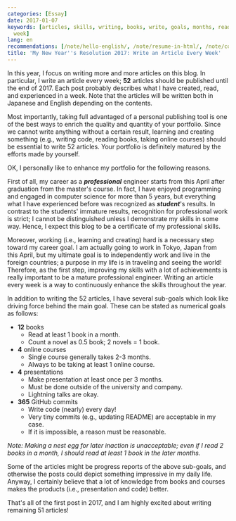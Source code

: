 ```yaml
---
categories: [Essay]
date: 2017-01-07
keywords: [articles, skills, writing, books, write, goals, months, read, professional,
  week]
lang: en
recommendations: [/note/hello-english/, /note/resume-in-html/, /note/coursera-scala-capstone/]
title: 'My New Year''s Resolution 2017: Write an Article Every Week'
---
```


In this year, I focus on writing more and more articles on this blog. In particular, I write an article every week; **52** articles should be published until the end of 2017. Each post probably describes what I have created, read, and experienced in a week. Note that the articles will be written both in Japanese and English depending on the contents.

Most importantly, taking full advantaged of a personal publishing tool is one of the best ways to enrich the quality and quantity of your portfolio. Since we cannot write anything without a certain result, learning and creating something (e.g., writing code, reading books, taking online courses) should be essential to write 52 articles. Your portfolio is definitely matured by the efforts made by yourself.

OK, I personally like to enhance my portfolio for the following reasons.

First of all, my career as a ***professional*** engineer starts from this April after graduation from the master's course. In fact, I have enjoyed programming and engaged in computer science for more than 5 years, but everything what I have experienced before was recognized as ***student***'s results. In contrast to the students' immature results, recognition for professional work is strict; I cannot be distinguished unless I demonstrate my skills in some way. Hence, I expect this blog to be a certificate of my professional skills.

Moreover, working (i.e., learning and creating) hard is a necessary step toward my career goal. I am actually going to work in Tokyo, Japan from this April, but my ultimate goal is to independently work and live in the foreign countries; a purpose in my life is in traveling and seeing the world! Therefore, as the first step, improving my skills with a lot of achievements is really important to be a mature professional engineer. Writing an article every week is a way to continuously enhance the skills throughout the year.

In addition to writing the 52 articles, I have several sub-goals which look like driving force behind the main goal. These can be stated as numerical goals as follows:

- **12** books
	- Read at least 1 book in a month.
	- Count a novel as 0.5 book; 2 novels = 1 book.
- **4** online courses 
	- Single course generally takes 2-3 months.
	- Always to be taking at least 1 online course.
- **4** presentations
	- Make presentation at least once per 3 months.
	- Must be done outside of the university and company.
	- Lightning talks are okay.
- **365** GitHub commits
	- Write code (nearly) every day!
	- Very tiny commits (e.g., updating README) are acceptable in my case.
	- If it is impossible, a reason must be reasonable.
	
*Note: Making a nest egg for later inaction is unacceptable; even if I read 2 books in a month, I should read at least 1 book in the later months.*

Some of the articles might be progress reports of the above sub-goals, and otherwise the posts could depict something impressive in my daily life. Anyway, I certainly believe that a lot of knowledge from books and courses makes the products (i.e., presentation and code) better.

That's all of the first post in 2017, and I am highly excited about writing remaining 51 articles!
